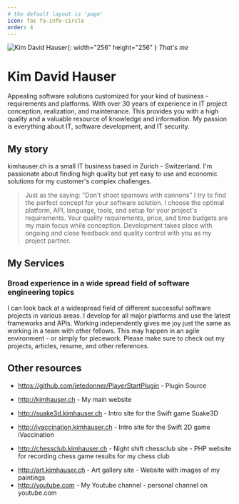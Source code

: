 ```yaml
---
# the default layout is 'page'
icon: fas fa-info-circle
order: 4
---
```


![Kim David Hauser](KimDavidHauserRound_326x326.png){: width="256" height="256" }
_That's me_

# Kim David Hauser
Appealing software solutions customized for your kind of business - requirements and platforms. With over 30 years of experience in IT project conception, realization, and maintenance. This provides you with a high quality and a valuable resource of knowledge and information. My passion is everything about IT, software development, and IT security.

## My story
kimhauser.ch is a small IT business based in Zurich - Switzerland. I'm passionate about finding high quality but yet easy to use and economic solutions for my customer's complex challenges.

> Just as the saying: "Don't shoot sparrows with cannons" I try to find the perfect concept for your software solution. I choose the optimal platform, API, language, tools, and setup for your project's requirements. Your quality requirements, price, and time budgets are my main focus while conception. Development takes place with ongoing and close feedback and quality control with you as my project partner. 

## My Services
### Broad experience in a wide spread field of software engineering topics
I can look back at a widespread field of different successful software projects in various areas. I develop for all major platforms and use the latest frameworks and APIs. Working independently gives me joy just the same as working in a team with other fellows. This may happen in an agile environment - or simply for piecework. Please make sure to check out my projects, articles, resume, and other references.


## Other resources
- <https://github.com/jetedonner/PlayerStartPlugin> - Plugin Source

- <http://kimhauser.ch> - My main website
- <http://suake3d.kimhauser.ch> - Intro site for the Swift game Suake3D
- <http://ivaccination.kimhauser.ch> - Intro site for the Swift 2D game iVaccination
- <http://chessclub.kimhauser.ch> - Night shift chessclub site - PHP website for recording chess game results for my chess club
<!-- - <http://covidfeedback.kimhauser.ch> - COVID-Feedback - Web tool for giving the Swiss government feedback about the COVID management -->
- <http://art.kimhauser.ch> - Art gallery site - Website with images of my paintings
- <http://youtube.com> - My Youtube channel - personal channel on youtube.com
